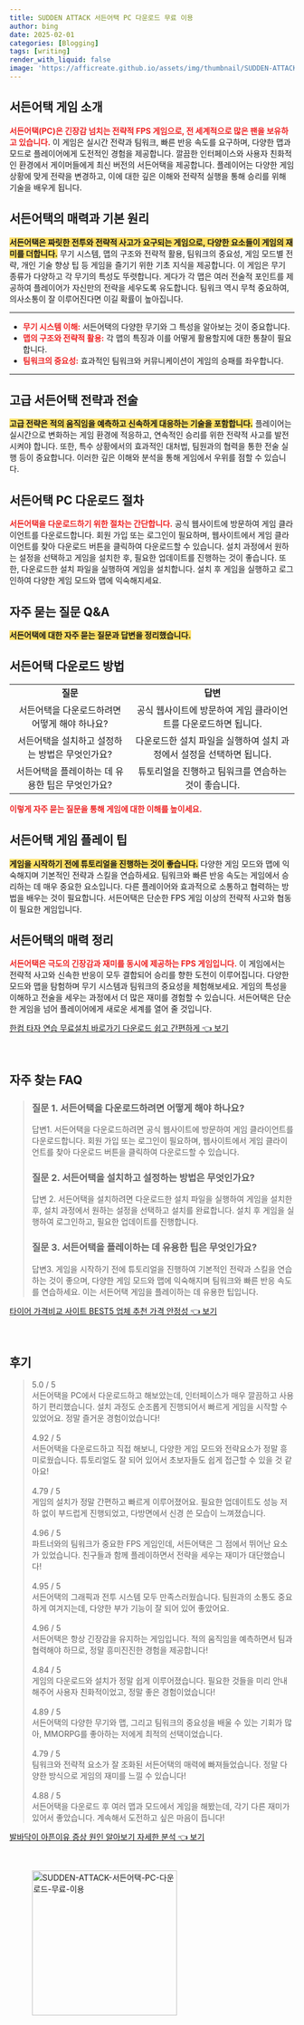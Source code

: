 ```yaml
---
title: SUDDEN ATTACK 서든어택 PC 다운로드 무료 이용
author: bing
date: 2025-02-01
categories: [Blogging]
tags: [writing]
render_with_liquid: false
image: 'https://afficreate.github.io/assets/img/thumbnail/SUDDEN-ATTACK-서든어택-PC-다운로드-무료-이용.webp'
---
```



<h2 id='서든어택-게임소개'>서든어택 게임 소개</h2>

<p><b><span style="color: #ee2323;">서든어택(PC)은 긴장감 넘치는 전략적 FPS 게임으로, 전 세계적으로 많은 팬을 보유하고 있습니다.</span></b> 이 게임은 실시간 전략과 팀워크, 빠른 반응 속도를 요구하며, 다양한 맵과 모드로 플레이어에게 도전적인 경험을 제공합니다. 깔끔한 인터페이스와 사용자 친화적인 환경에서 게이머들에게 최신 버전의 서든어택을 제공합니다. 플레이어는 다양한 게임 상황에 맞게 전략을 변경하고, 이에 대한 깊은 이해와 전략적 실행을 통해 승리를 위해 기술을 배우게 됩니다.</p>

<h2 id='게임매력과-기본원리'>서든어택의 매력과 기본 원리</h2>

<p><b><span style="background-color: #ffe066;">서든어택은 짜릿한 전투와 전략적 사고가 요구되는 게임으로, 다양한 요소들이 게임의 재미를 더합니다.</span></b> 무기 시스템, 맵의 구조와 전략적 활용, 팀워크의 중요성, 게임 모드별 전략, 개인 기술 향상 팁 등 게임을 즐기기 위한 기초 지식을 제공합니다. 이 게임은 무기 종류가 다양하고 각 무기의 특성도 뚜렷합니다. 게다가 각 맵은 여러 전술적 포인트를 제공하여 플레이어가 자신만의 전략을 세우도록 유도합니다. 팀워크 역시 무척 중요하여, 의사소통이 잘 이루어진다면 이길 확률이 높아집니다.</p>

<hr />

<ul>
    <li><b><span style="color: #ee2323;">무기 시스템 이해:</span></b> 서든어택의 다양한 무기와 그 특성을 알아보는 것이 중요합니다.</li>
    <li><b><span style="color: #ee2323;">맵의 구조와 전략적 활용:</span></b> 각 맵의 특징과 이를 어떻게 활용할지에 대한 통찰이 필요합니다.</li>
    <li><b><span style="color: #ee2323;">팀워크의 중요성:</span></b> 효과적인 팀워크와 커뮤니케이션이 게임의 승패를 좌우합니다.</li>
</ul>

<hr />

<h2 id='고급전략-전술'>고급 서든어택 전략과 전술</h2>

<p><b><span style="background-color: #ffe066;">고급 전략은 적의 움직임을 예측하고 신속하게 대응하는 기술을 포함합니다.</span></b> 플레이어는 실시간으로 변화하는 게임 환경에 적응하고, 연속적인 승리를 위한 전략적 사고를 발전시켜야 합니다. 또한, 특수 상황에서의 효과적인 대처법, 팀원과의 협력을 통한 전술 실행 등이 중요합니다. 이러한 깊은 이해와 분석을 통해 게임에서 우위를 점할 수 있습니다.</p>

<h2 id='서든어택-PC-다운로드절차'>서든어택 PC 다운로드 절차</h2>

<p><b><span style="color: #ee2323;">서든어택을 다운로드하기 위한 절차는 간단합니다.</span></b> 공식 웹사이트에 방문하여 게임 클라이언트를 다운로드합니다. 회원 가입 또는 로그인이 필요하며, 웹사이트에서 게임 클라이언트를 찾아 다운로드 버튼을 클릭하여 다운로드할 수 있습니다. 설치 과정에서 원하는 설정을 선택하고 게임을 설치한 후, 필요한 업데이트를 진행하는 것이 좋습니다. 또한, 다운로드한 설치 파일을 실행하여 게임을 설치합니다. 설치 후 게임을 실행하고 로그인하여 다양한 게임 모드와 맵에 익숙해지세요.</p>

<h2 id='자주-묻는-질문-QnA'>자주 묻는 질문 Q&A</h2>

<p><b><span style="background-color: #ffe066;">서든어택에 대한 자주 묻는 질문과 답변을 정리했습니다.</span></b></p>

<h2 id='다운로드-방법'>서든어택 다운로드 방법</h2>

<table>
    <tr>
        <td style="text-align: center; height: 17px;"><b>질문</b></td>
        <td style="text-align: center; height: 17px;"><b>답변</b></td>
    </tr>
    <tr>
        <td style="text-align: center; height: 17px;">서든어택을 다운로드하려면 어떻게 해야 하나요?</td>
        <td style="text-align: center; height: 17px;">공식 웹사이트에 방문하여 게임 클라이언트를 다운로드하면 됩니다.</td>
    </tr>
    <tr>
        <td style="text-align: center; height: 17px;">서든어택을 설치하고 설정하는 방법은 무엇인가요?</td>
        <td style="text-align: center; height: 17px;">다운로드한 설치 파일을 실행하여 설치 과정에서 설정을 선택하면 됩니다.</td>
    </tr>
    <tr>
        <td style="text-align: center; height: 17px;">서든어택을 플레이하는 데 유용한 팁은 무엇인가요?</td>
        <td style="text-align: center; height: 17px;">튜토리얼을 진행하고 팀워크를 연습하는 것이 좋습니다.</td>
    </tr>
</table>

<p><b><span style="color: #ee2323;">이렇게 자주 묻는 질문을 통해 게임에 대한 이해를 높이세요.</span></b></p>

<h2 id='게임-플레이-팁'>서든어택 게임 플레이 팁</h2>

<p><b><span style="background-color: #ffe066;">게임을 시작하기 전에 튜토리얼을 진행하는 것이 좋습니다.</span></b> 다양한 게임 모드와 맵에 익숙해지며 기본적인 전략과 스킬을 연습하세요. 팀워크와 빠른 반응 속도는 게임에서 승리하는 데 매우 중요한 요소입니다. 다른 플레이어와 효과적으로 소통하고 협력하는 방법을 배우는 것이 필요합니다. 서든어택은 단순한 FPS 게임 이상의 전략적 사고와 협동이 필요한 게임입니다.</p>

<h2 id='결론'>서든어택의 매력 정리</h2>

<p><b><span style="color: #ee2323;">서든어택은 극도의 긴장감과 재미를 동시에 제공하는 FPS 게임입니다.</span></b> 이 게임에서는 전략적 사고와 신속한 반응이 모두 결합되어 승리를 향한 도전이 이루어집니다. 다양한 모드와 맵을 탐험하며 무기 시스템과 팀워크의 중요성을 체험해보세요. 게임의 특성을 이해하고 전술을 세우는 과정에서 더 많은 재미를 경험할 수 있습니다. 서든어택은 단순한 게임을 넘어 플레이어에게 새로운 세계를 열어 줄 것입니다.</p>


<p><a class="click-button" title="한컴 타자 연습 무료설치 바로가기 다운로드 쉽고 간편하게" href="https://afficreate.github.io/posts/%ED%95%9C%EC%BB%B4-%ED%83%80%EC%9E%90-%EC%97%B0%EC%8A%B5-%EB%AC%B4%EB%A3%8C%EC%84%A4%EC%B9%98-%EB%B0%94%EB%A1%9C%EA%B0%80%EA%B8%B0-%EB%8B%A4%EC%9A%B4%EB%A1%9C%EB%93%9C-%EC%89%BD%EA%B3%A0-%EA%B0%84%ED%8E%B8%ED%95%98%EA%B2%8C/" rel="dofollow">한컴 타자 연습 무료설치 바로가기 다운로드 쉽고 간편하게 👈 보기</a></p><br>
<h2 id='자주_찾는_FAQ'>자주 찾는 FAQ</h2>
<div itemscope="" itemtype="https://schema.org/FAQPage"> 
<blockquote> 
<div itemscope="" itemprop="mainEntity" itemtype="https://schema.org/Question"> 
<h3 itemprop="name">질문 1. 서든어택을 다운로드하려면 어떻게 해야 하나요?</h3> 
<div itemscope="" itemprop="acceptedAnswer" itemtype="https://schema.org/Answer"> 
<span itemprop="text"> 
<p>답변1. 서든어택을 다운로드하려면 공식 웹사이트에 방문하여 게임 클라이언트를 다운로드합니다. 회원 가입 또는 로그인이 필요하며, 웹사이트에서 게임 클라이언트를 찾아 다운로드 버튼을 클릭하여 다운로드할 수 있습니다.</p> 
</span> 
</div> 
</div> 

<div itemscope="" itemprop="mainEntity" itemtype="https://schema.org/Question"> 
<h3 itemprop="name">질문 2. 서든어택을 설치하고 설정하는 방법은 무엇인가요?</h3> 
<div itemscope="" itemprop="acceptedAnswer" itemtype="https://schema.org/Answer"> 
<span itemprop="text"> 
<p>답변 2. 서든어택을 설치하려면 다운로드한 설치 파일을 실행하여 게임을 설치한 후, 설치 과정에서 원하는 설정을 선택하고 설치를 완료합니다. 설치 후 게임을 실행하여 로그인하고, 필요한 업데이트를 진행합니다.</p> 
</span> 
</div> 
</div> 

<div itemscope="" itemprop="mainEntity" itemtype="https://schema.org/Question"> 
<h3 itemprop="name">질문 3. 서든어택을 플레이하는 데 유용한 팁은 무엇인가요?</h3> 
<div itemscope="" itemprop="acceptedAnswer" itemtype="https://schema.org/Answer"> 
<span itemprop="text"> 
<p>답변3. 게임을 시작하기 전에 튜토리얼을 진행하여 기본적인 전략과 스킬을 연습하는 것이 좋으며, 다양한 게임 모드와 맵에 익숙해지며 팀워크와 빠른 반응 속도를 연습하세요. 이는 서든어택 게임을 플레이하는 데 유용한 팁입니다.</p> 
</span> 
</div> 
</div> 
</blockquote> 
</div> 
<p><a class="click-button" title="타이어 가격비교 사이트 BEST5 업체 추천 가격 안정성" href="https://afficreate.github.io/posts/%ED%83%80%EC%9D%B4%EC%96%B4-%EA%B0%80%EA%B2%A9%EB%B9%84%EA%B5%90-%EC%82%AC%EC%9D%B4%ED%8A%B8-BEST5-%EC%97%85%EC%B2%B4-%EC%B6%94%EC%B2%9C-%EA%B0%80%EA%B2%A9-%EC%95%88%EC%A0%95%EC%84%B1/" rel="dofollow">타이어 가격비교 사이트 BEST5 업체 추천 가격 안정성 👈 보기</a></p><br>
<h2 id='후기'>후기</h2>
<div itemscope itemtype="https://schema.org/Product">
  <blockquote>
  <div itemprop="review" itemscope itemtype="https://schema.org/Review">
      <div itemprop="reviewRating" itemscope itemtype="https://schema.org/Rating"> <span itemprop="ratingValue">5.0</span> / <span itemprop="bestRating">5</span> </div>
      <span itemprop="reviewBody">서든어택을 PC에서 다운로드하고 해보았는데, 인터페이스가 매우 깔끔하고 사용하기 편리했습니다. 설치 과정도 순조롭게 진행되어서 빠르게 게임을 시작할 수 있었어요. 정말 즐거운 경험이었습니다!</span>
  </div>
  <br>
  <div itemprop="review" itemscope itemtype="https://schema.org/Review">
      <div itemprop="reviewRating" itemscope itemtype="https://schema.org/Rating"> <span itemprop="ratingValue">4.92</span> / <span itemprop="bestRating">5</span> </div>
      <span itemprop="reviewBody">서든어택을 다운로드하고 직접 해보니, 다양한 게임 모드와 전략요소가 정말 흥미로웠습니다. 튜토리얼도 잘 되어 있어서 초보자들도 쉽게 접근할 수 있을 것 같아요!</span>
  </div>
  <br>
  <div itemprop="review" itemscope itemtype="https://schema.org/Review">
      <div itemprop="reviewRating" itemscope itemtype="https://schema.org/Rating"> <span itemprop="ratingValue">4.79</span> / <span itemprop="bestRating">5</span> </div>
      <span itemprop="reviewBody">게임의 설치가 정말 간편하고 빠르게 이루어졌어요. 필요한 업데이트도 성능 저하 없이 부드럽게 진행되었고, 다방면에서 신경 쓴 모습이 느껴졌습니다.</span>
  </div>
  <br>
  <div itemprop="review" itemscope itemtype="https://schema.org/Review">
      <div itemprop="reviewRating" itemscope itemtype="https://schema.org/Rating"> <span itemprop="ratingValue">4.96</span> / <span itemprop="bestRating">5</span> </div>
      <span itemprop="reviewBody">파트너와의 팀워크가 중요한 FPS 게임인데, 서든어택은 그 점에서 뛰어난 요소가 있었습니다. 친구들과 함께 플레이하면서 전략을 세우는 재미가 대단했습니다!</span>
  </div>
  <br>
  <div itemprop="review" itemscope itemtype="https://schema.org/Review">
      <div itemprop="reviewRating" itemscope itemtype="https://schema.org/Rating"> <span itemprop="ratingValue">4.95</span> / <span itemprop="bestRating">5</span> </div>
      <span itemprop="reviewBody">서든어택의 그래픽과 전투 시스템 모두 만족스러웠습니다. 팀원과의 소통도 중요하게 여겨지는데, 다양한 부가 기능이 잘 되어 있어 좋았어요.</span>
  </div>
  <br>
  <div itemprop="review" itemscope itemtype="https://schema.org/Review">
      <div itemprop="reviewRating" itemscope itemtype="https://schema.org/Rating"> <span itemprop="ratingValue">4.96</span> / <span itemprop="bestRating">5</span> </div>
      <span itemprop="reviewBody">서든어택은 항상 긴장감을 유지하는 게임입니다. 적의 움직임을 예측하면서 팀과 협력해야 하므로, 정말 흥미진진한 경험을 제공합니다!</span>
  </div>
  <br>
  <div itemprop="review" itemscope itemtype="https://schema.org/Review">
      <div itemprop="reviewRating" itemscope itemtype="https://schema.org/Rating"> <span itemprop="ratingValue">4.84</span> / <span itemprop="bestRating">5</span> </div>
      <span itemprop="reviewBody">게임의 다운로드와 설치가 정말 쉽게 이루어졌습니다. 필요한 것들을 미리 안내해주어 사용자 친화적이었고, 정말 좋은 경험이었습니다!</span>
  </div>
  <br>
  <div itemprop="review" itemscope itemtype="https://schema.org/Review">
      <div itemprop="reviewRating" itemscope itemtype="https://schema.org/Rating"> <span itemprop="ratingValue">4.89</span> / <span itemprop="bestRating">5</span> </div>
      <span itemprop="reviewBody">서든어택의 다양한 무기와 맵, 그리고 팀워크의 중요성을 배울 수 있는 기회가 많아, MMORPG를 좋아하는 저에게 최적의 선택이었습니다.</span>
  </div>
  <br>
  <div itemprop="review" itemscope itemtype="https://schema.org/Review">
      <div itemprop="reviewRating" itemscope itemtype="https://schema.org/Rating"> <span itemprop="ratingValue">4.79</span> / <span itemprop="bestRating">5</span> </div>
      <span itemprop="reviewBody">팀워크와 전략적 요소가 잘 조화된 서든어택의 매력에 빠져들었습니다. 정말 다양한 방식으로 게임의 재미를 느낄 수 있습니다!</span>
  </div>
  <br>
  <div itemprop="review" itemscope itemtype="https://schema.org/Review">
      <div itemprop="reviewRating" itemscope itemtype="https://schema.org/Rating"> <span itemprop="ratingValue">4.88</span> / <span itemprop="bestRating">5</span> </div>
      <span itemprop="reviewBody">서든어택을 다운로드 후 여러 맵과 모드에서 게임을 해봤는데, 각기 다른 재미가 있어서 좋았습니다. 계속해서 도전하고 싶은 마음이 듭니다!</span>
  </div>
  </blockquote>
</div>
<p><a class="click-button" title="발바닥이 아픈이유 증상 원인 알아보기 자세한 분석" href="https://afficreate.github.io/posts/%EB%B0%9C%EB%B0%94%EB%8B%A5%EC%9D%B4-%EC%95%84%ED%94%88%EC%9D%B4%EC%9C%A0-%EC%A6%9D%EC%83%81-%EC%9B%90%EC%9D%B8-%EC%95%8C%EC%95%84%EB%B3%B4%EA%B8%B0-%EC%9E%90%EC%84%B8%ED%95%9C-%EB%B6%84%EC%84%9D/" rel="dofollow">발바닥이 아픈이유 증상 원인 알아보기 자세한 분석 👈 보기</a></p><br>
<figure class="image"><img src="https://afficreate.github.io/assets/img/thumbnail/SUDDEN-ATTACK-서든어택-PC-다운로드-무료-이용.webp" alt="SUDDEN-ATTACK-서든어택-PC-다운로드-무료-이용" width="256" height="256"></figure>
